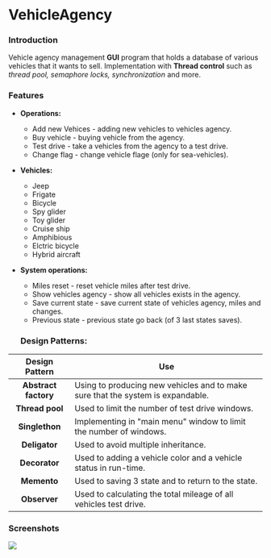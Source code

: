 # VehicleAgency

### Introduction
Vehicle agency management **GUI** program that holds a database of various
vehicles that it wants to sell. Implementation with **Thread control** such as
*thread pool, semaphore locks, synchronization* and more.

### Features
+ **Operations:**
  * Add new Vehices - adding new vehicles to vehicles agency.
  * Buy vehicle - buying vehicle from the agency.
  * Test drive - take a vehicles from the agency to a test drive.
  * Change flag - change vehicle flage (only for sea-vehicles).
+ **Vehicles:**
  * Jeep
  * Frigate
  * Bicycle
  * Spy glider
  * Toy glider
  * Cruise ship
  * Amphibious
  * Elctric bicycle
  * Hybrid aircraft
+ **System operations:**
  * Miles reset - reset vehicle miles after test drive.
  * Show vehicles agency - show all vehicles exists in the agency.
  * Save current state - save current state of vehicles agency, miles and changes.
  * Previous state - previous state go back (of 3 last states saves).
  
  ### Design Patterns:
|Design Pattern  | Use |
| :-------------: | ------------- |
| **Abstract factory** | Using to producing new vehicles and to make sure that the system is expandable. |
| **Thread pool**| Used to limit the number of test drive windows. |
| **Singlethon**  | Implementing in "main menu" window to limit the number of windows.  |
| **Deligator**  | Used to avoid multiple inheritance.   |
| **Decorator** | Used to adding a vehicle color and a vehicle status in run-time. |
| **Memento** | Used to saving 3 state and to return to the state. |
| **Observer**| Used to calculating the total mileage of all vehicles test drive. |

### Screenshots

<img src="Demonstration.gif">
